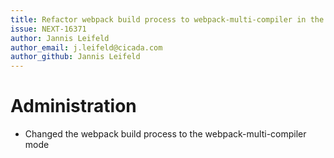 ```yaml
---
title: Refactor webpack build process to webpack-multi-compiler in the administration
issue: NEXT-16371
author: Jannis Leifeld
author_email: j.leifeld@cicada.com 
author_github: Jannis Leifeld
---
```

# Administration
* Changed the webpack build process to the webpack-multi-compiler mode
